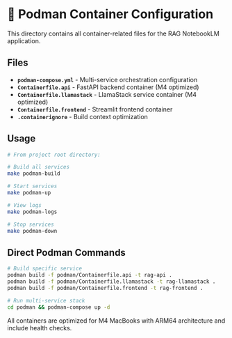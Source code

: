# 🐙 Podman Container Configuration

This directory contains all container-related files for the RAG NotebookLM application.

## Files

- **`podman-compose.yml`** - Multi-service orchestration configuration
- **`Containerfile.api`** - FastAPI backend container (M4 optimized)
- **`Containerfile.llamastack`** - LlamaStack service container (M4 optimized)  
- **`Containerfile.frontend`** - Streamlit frontend container
- **`.containerignore`** - Build context optimization

## Usage

```bash
# From project root directory:

# Build all services
make podman-build

# Start services
make podman-up

# View logs
make podman-logs

# Stop services
make podman-down
```

## Direct Podman Commands

```bash
# Build specific service
podman build -f podman/Containerfile.api -t rag-api .
podman build -f podman/Containerfile.llamastack -t rag-llamastack .
podman build -f podman/Containerfile.frontend -t rag-frontend .

# Run multi-service stack
cd podman && podman-compose up -d
```

All containers are optimized for M4 MacBooks with ARM64 architecture and include health checks. 
